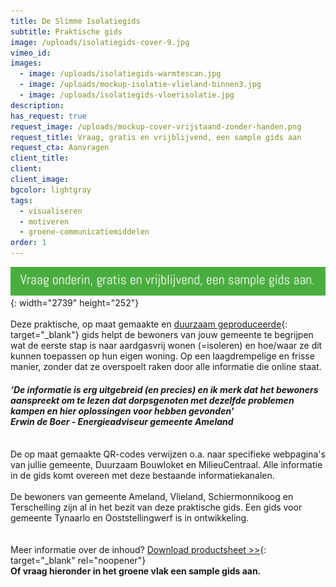 ```yaml
---
title: De Slimme Isolatiegids
subtitle: Praktische gids
image: /uploads/isolatiegids-cover-9.jpg
vimeo_id:
images:
  - image: /uploads/isolatiegids-warmtescan.jpg
  - image: /uploads/mockup-isolatie-vlieland-binnen3.jpg
  - image: /uploads/isolatiegids-vloerisolatie.jpg
description:
has_request: true
request_image: /uploads/mockup-cover-vrijstaand-zonder-handen.png
request_title: Vraag, gratis en vrijblijvend, een sample gids aan
request_cta: Aanvragen
client_title:
client:
client_image:
bgcolor: lightgray
tags:
  - visualiseren
  - motiveren
  - groene-communicatiemiddelen
order: 1
---
```

![](/uploads/tekst-over-groene-vlak-1.jpg){: width="2739" height="252"}<br><br>Deze praktische, op maat gemaakte en&nbsp;[duurzaam geproduceerde](https://frisseplannen.nl/blogs/certificeringen/){: target="_blank"}&nbsp;gids helpt de bewoners van jouw gemeente te begrijpen wat de eerste stap is naar aardgasvrij wonen (=isoleren) en hoe/waar ze dit kunnen toepassen op hun eigen woning. Op een laagdrempelige en frisse manier, zonder dat ze overspoelt raken door alle informatie die online staat.

#### *‘De informatie is erg uitgebreid (en precies) en ik merk dat het bewoners aanspreekt om te lezen dat dorpsgenoten met dezelfde problemen kampen en hier oplossingen voor hebben gevonden’<br>Erwin de Boer - Energieadviseur gemeente Ameland*

<br>De op maat gemaakte QR-codes verwijzen o.a. naar specifieke webpagina's van jullie gemeente, Duurzaam Bouwloket en MilieuCentraal. Alle informatie in de gids komt overeen met deze bestaande informatiekanalen.<br>​​​​​​<br>De bewoners van gemeente Ameland, Vlieland, Schiermonnikoog en Terschelling zijn al in het bezit van deze praktische gids. Een gids voor gemeente Tynaarlo en Ooststellingwerf is in ontwikkeling.<br><br><br>Meer informatie over de inhoud?&nbsp;[Download productsheet &gt;&gt;](https://bit.ly/productsheetDSI){: target="_blank" rel="noopener"}<br>**Of vraag hieronder in het groene vlak een sample gids aan.**
